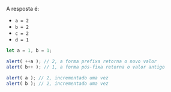 
A resposta é:

- `a = 2`
- `b = 2`
- `c = 2`
- `d = 1`

```js run no-beautify
let a = 1, b = 1;

alert( ++a ); // 2, a forma prefixa retorna o novo valor
alert( b++ ); // 1, a forma pós-fixa retorna o valor antigo

alert( a ); // 2, incrementado uma vez
alert( b ); // 2, incrementado uma vez
```


